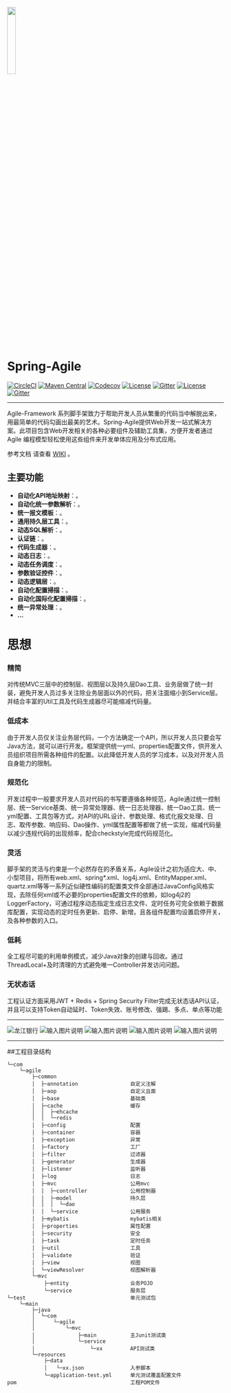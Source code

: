
<img src="https://images.gitee.com/uploads/images/2019/0912/201757_6d887de5_451899.jpeg" width="20%" height="20%" />

# Spring-Agile
[![CircleCI](https://circleci.com/gh/alibaba/spring-cloud-alibaba/tree/master.svg?style=svg)](https://circleci.com/gh/alibaba/spring-cloud-alibaba/tree/master)
[![Maven Central](https://img.shields.io/maven-central/v/com.alibaba.cloud/spring-cloud-alibaba-dependencies.svg?label=Maven%20Central)](https://search.maven.org/search?q=g:com.alibaba.cloud%20AND%20a:spring-cloud-alibaba-dependencies)
[![Codecov](https://codecov.io/gh/alibaba/spring-cloud-alibaba/branch/master/graph/badge.svg)](https://codecov.io/gh/alibaba/spring-cloud-alibaba)
[![License](https://img.shields.io/badge/license-Apache%202-4EB1BA.svg)](https://www.apache.org/licenses/LICENSE-2.0.html)
[![Gitter](https://badges.gitter.im/alibaba/nacos.svg)](https://gitter.im/alibaba/nacos?utm_source=badge&utm_medium=badge&utm_campaign=pr-badge)   [![License](https://img.shields.io/badge/license-Apache%202-4EB1BA.svg)](https://www.apache.org/licenses/LICENSE-2.0.html)
[![Gitter](https://travis-ci.org/alibaba/nacos.svg?branch=master)](https://travis-ci.org/alibaba/nacos)

-------
Agile-Framework 系列脚手架致力于帮助开发人员从繁重的代码当中解脱出来，用最简单的代码勾画出最美的艺术。Spring-Agile提供Web开发一站式解决方案。此项目包含Web开发相关的各种必要组件及辅助工具集，方便开发者通过 Agile 编程模型轻松使用这些组件来开发单体应用及分布式应用。

参考文档 请查看 [WIKI](https://gitee.com/mydeathtrial/agile/wikis) 。

## 主要功能
* **自动化API地址映射**：。
* **自动化统一参数解析**：。
* **统一报文模板**：。
* **通用持久层工具**：。
* **动态SQL解析**：。
* **认证链**：。
* **代码生成器**：。
* **动态日志**：。
* **动态任务调度**：。
* **参数验证控件**：。
* **动态逻辑层**：。
* **自动化配置掃描**：。
* **自动化国际化配置掃描**：。
* **统一异常处理**：。
* **...**

# 思想
### 精简
对传统MVC三层中的控制层、视图层以及持久层Dao工具、业务层做了统一封装，避免开发人员过多关注除业务层面以外的代码，把关注面缩小到Service层。并结合丰富的Util工具及代码生成器尽可能缩减代码量。

### 低成本
由于开发人员仅关注业务层代码，一个方法确定一个API，所以开发人员只要会写Java方法，就可以进行开发。框架提供统一yml、properties配置文件，供开发人员组织项目所需各种组件的配置。以此降低开发人员的学习成本，以及对开发人员自身能力的限制。

### 规范化
开发过程中一般要求开发人员对代码的书写要遵循各种规范，Agile通过统一控制层、统一Service基类、统一异常处理器、统一日志处理器、统一Dao工具、统一yml配置、工具包等方式，对API的URL设计、参数处理、格式化报文处理、日志、取传参数、响应码、Dao操作、yml属性配置等都做了统一实现，缩减代码量以减少违规代码的出现频率，配合checkstyle完成代码规范化。

### 灵活
脚手架的灵活与约束是一个必然存在的矛盾关系，Agile设计之初为适应大、中、小型项目，将所有web.xml、spring*.xml、log4j.xml、EntityMapper.xml、quartz.xml等等一系列近似硬性编码的配置类文件全部通过JavaConfig风格实现，去除任何xml或不必要的properties配置文件的依赖，如log4j2的LoggerFactory，可通过程序动态指定生成日志文件、定时任务可完全依赖于数据库配置，实现动态的定时任务更新、启停、新增。且各组件配置均设置启停开关，及各种参数的入口。

### 低耗
全工程尽可能的利用单例模式，减少Java对象的创建与回收。通过ThreadLocal+及时清理的方式避免唯一Controller并发访问问题。

### 无状态话
工程认证方面采用JWT + Redis + Spring Security Filter完成无状态话API认证，并且可以支持Token自动延时、Token失效、账号修改、强踢、多点、单点等功能

-------
![龙江银行](https://images.gitee.com/uploads/images/2019/0912/192435_6f8ca194_451899.gif "logo.gif")
![输入图片说明](https://images.gitee.com/uploads/images/2019/0912/193812_fcfe31ca_451899.jpeg "timg 拷贝.jpg")
![输入图片说明](https://images.gitee.com/uploads/images/2019/0912/193722_c45d1a93_451899.jpeg "timg2.jpeg")
![输入图片说明](https://images.gitee.com/uploads/images/2019/0912/193918_e3c779ca_451899.jpeg "jtw.jpg")
![输入图片说明](https://images.gitee.com/uploads/images/2019/0912/194129_179b6342_451899.png "logo1.png")

-------

##工程目录结构
```$xslt
└─com
    └─agile
        ├─common
        │  ├─annotation                 自定义注解
        │  ├─aop                        自定义且面
        │  ├─base                       基础类
        │  ├─cache                      缓存
        │  │  ├─ehcache
        │  │  └─redis
        │  ├─config                     配置
        │  ├─container                  容器
        │  ├─exception                  异常
        │  ├─factory                    工厂
        │  ├─filter                     过滤器
        │  ├─generator                  生成器
        │  ├─listener                   监听器
        │  ├─log                        日志
        │  ├─mvc                        公用mvc
        │  │  ├─controller              公用控制器
        │  │  ├─model                   持久层
        │  │  │  └─dao
        │  │  └─service                 公用服务
        │  ├─mybatis                    mybatis相关
        │  ├─properties                 属性配置
        │  ├─security                   安全
        │  ├─task                       定时任务
        │  ├─util                       工具
        │  ├─validate                   验证
        │  ├─view                       视图
        │  └─viewResolver               视图解析器
        └─mvc
            ├─entity                    业务POJO
            └─service                   服务层  
└─test                                  单元测试包
    └─main
        ├─java
        │  └─com
        │      └─agile
        │          └─mvc
        │              ├─main           主Junit测试类
        │              └─service        
        │                  └─xx         API测试类
        └─resources
            ├─data
            │   └─xx.json               入参脚本 
            └─application-test.yml      单元测试覆盖配置文件
pom                                     工程POM文件
```